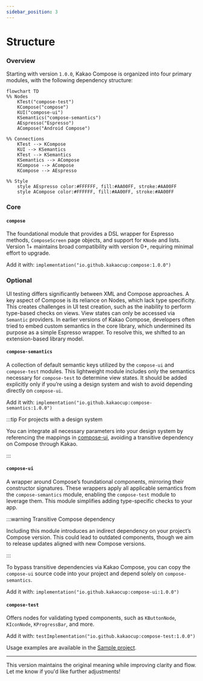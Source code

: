 ```yaml
---
sidebar_position: 3
---
```


# Structure

### **Overview**

Starting with version `1.0.0`, Kakao Compose is organized into four primary modules, with the following dependency structure:

```mermaid
flowchart TD
%% Nodes
    KTest("compose-test")
    KCompose("compose")
    KUI("compose-ui")
    KSemantics("compose-semantics")
    AEspresso("Espresso")
    ACompose("Android Compose")

%% Connections
    KTest --> KCompose
    KUI --> KSemantics
    KTest --> KSemantics
    KSemantics --> ACompose 
    KCompose --> ACompose 
    KCompose --> AEspresso

%% Style
    style AEspresso color:#FFFFFF, fill:#AA00FF, stroke:#AA00FF
    style ACompose color:#FFFFFF, fill:#AA00FF, stroke:#AA00FF
```

### **Core**
#### `compose`
The foundational module that provides a DSL wrapper for Espresso methods, `ComposeScreen` page objects, and support for `KNode` and lists. Version 1+ maintains broad compatibility with version 0+, requiring minimal effort to upgrade.

Add it with: `implementation("io.github.kakaocup:compose:1.0.0")`

### **Optional**

UI testing differs significantly between XML and Compose approaches. A key aspect of Compose is its reliance on Nodes, which lack type specificity. This creates challenges in UI test creation, such as the inability to perform type-based checks on views. View states can only be accessed via `Semantic` providers. In earlier versions of Kakao Compose, developers often tried to embed custom semantics in the core library, which undermined its purpose as a simple Espresso wrapper. To resolve this, we shifted to an extension-based library model.

#### `compose-semantics`
A collection of default semantic keys utilized by the `compose-ui` and `compose-test` modules. This lightweight module includes only the semantics necessary for `compose-test` to determine view states. It should be added explicitly only if you’re using a design system and wish to avoid depending directly on `compose-ui`.

Add it with: `implementation("io.github.kakaocup:compose-semantics:1.0.0")`

:::tip For projects with a design system

You can integrate all necessary parameters into your design system by referencing the mappings in [compose-ui](https://github.com/KakaoCup/Compose/tree/master/compose-ui/src/main/kotlin/io/github/kakaocup/compose/foundation), avoiding a transitive dependency on Compose through Kakao.

:::

#### `compose-ui`
A wrapper around Compose’s foundational components, mirroring their constructor signatures. These wrappers apply all applicable semantics from the `compose-semantics` module, enabling the `compose-test` module to leverage them. This module simplifies adding type-specific checks to your app.

:::warning Transitive Compose dependency

Including this module introduces an indirect dependency on your project’s Compose version. This could lead to outdated components, though we aim to release updates aligned with new Compose versions.

:::

To bypass transitive dependencies via Kakao Compose, you can copy the `compose-ui` source code into your project and depend solely on `compose-semantics`.

Add it with: `implementation("io.github.kakaocup:compose-ui:1.0.0")`

#### `compose-test`
Offers nodes for validating typed components, such as `KButtonNode`, `KIconNode`, `KProgressBar`, and more.

Add it with: `testImplementation("io.github.kakaocup:compose-test:1.0.0")`

Usage examples are available in the [Sample project](https://github.com/KakaoCup/Compose/tree/master/sample/src/androidTest/java/io/github/kakaocup/compose/test/node).

--- 

This version maintains the original meaning while improving clarity and flow. Let me know if you'd like further adjustments!
